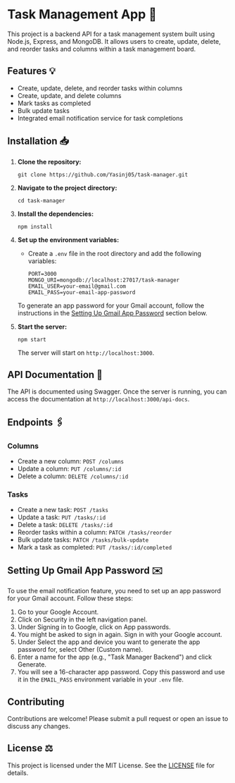 # Task Management App 📝

This project is a backend API for a task management system built using Node.js, Express, and MongoDB. It allows users to create, update, delete, and reorder tasks and columns within a task management board.

## Features 💡

- Create, update, delete, and reorder tasks within columns
- Create, update, and delete columns
- Mark tasks as completed
- Bulk update tasks
- Integrated email notification service for task completions

## Installation 📥

1. **Clone the repository:**

   ```
   git clone https://github.com/Yasinj05/task-manager.git
   ```

2. **Navigate to the project directory:**

   ```
   cd task-manager
   ```

3. **Install the dependencies:**

   ```
   npm install
   ```

4. **Set up the environment variables:**

   - Create a `.env` file in the root directory and add the following variables:

     ```
     PORT=3000
     MONGO_URI=mongodb://localhost:27017/task-manager
     EMAIL_USER=your-email@gmail.com
     EMAIL_PASS=your-email-app-password
     ```

   To generate an app password for your Gmail account, follow the instructions in the [Setting Up Gmail App Password](#setting-up-gmail-app-password-️) section below.

5. **Start the server:**

   ```
   npm start
   ```

   The server will start on `http://localhost:3000`.

## API Documentation 🧪

The API is documented using Swagger. Once the server is running, you can access the documentation at `http://localhost:3000/api-docs`.

## Endpoints 🖇️

### Columns

- Create a new column: `POST /columns`
- Update a column: `PUT /columns/:id`
- Delete a column: `DELETE /columns/:id`

### Tasks

- Create a new task: `POST /tasks`
- Update a task: `PUT /tasks/:id`
- Delete a task: `DELETE /tasks/:id`
- Reorder tasks within a column: `PATCH /tasks/reorder`
- Bulk update tasks: `PATCH /tasks/bulk-update`
- Mark a task as completed: `PUT /tasks/:id/completed`

## Setting Up Gmail App Password ✉️

To use the email notification feature, you need to set up an app password for your Gmail account. Follow these steps:

1. Go to your Google Account.
2. Click on Security in the left navigation panel.
3. Under Signing in to Google, click on App passwords.
4. You might be asked to sign in again. Sign in with your Google account.
5. Under Select the app and device you want to generate the app password for, select Other (Custom name).
6. Enter a name for the app (e.g., "Task Manager Backend") and click Generate.
7. You will see a 16-character app password. Copy this password and use it in the `EMAIL_PASS` environment variable in your `.env` file.

## Contributing

Contributions are welcome! Please submit a pull request or open an issue to discuss any changes.

## License ⚖️

This project is licensed under the MIT License. See the [LICENSE](LICENSE) file for details.
